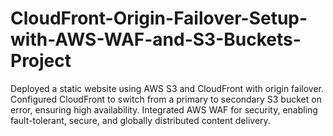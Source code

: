 # CloudFront-Origin-Failover-Setup-with-AWS-WAF-and-S3-Buckets-Project
Deployed a static website using AWS S3 and CloudFront with origin failover. Configured CloudFront to switch from a primary to secondary S3 bucket on error, ensuring high availability. Integrated AWS WAF for security, enabling fault-tolerant, secure, and globally distributed content delivery.
